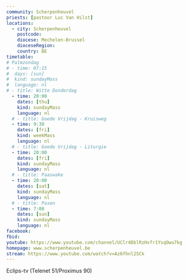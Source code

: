 ```yaml
---
community: Scherpenheuvel
priests: [pastoor Luc Van Hilst]
locations:
  - city: Scherpenheuvel
    postcode: 
    diocese: Mechelen-Brussel
    dioceseRegion: 
    country: BE
timetable:
# Palmzondag
# - time: 07:15
#  days: [sun]
#  kind: sundayMass
#  language: nl
# - title: Witte Donderdag
  - time: 20:00
    dates: [thu]
    kind: sundayMass
    language: nl
  # - title: Goede Vrijdag - Kruisweg
  - time: 9:30
    dates: [fri]
    kind: weekMass
    language: nl
  # - title: Goede Vrijdag - Liturgie
  - time: 20:00
    dates: [fri]
    kind: sundayMass
    language: nl
  # - title: Paaswake
  - time: 20:00
    dates: [sat]
    kind: sundayMass
    language: nl
  # - title: Pasen
  - time: 7:00
    dates: [sun]
    kind: sundayMass
    language: nl  
facebook: 
fbid: 
youtube: https://www.youtube.com/channel/UClr4DblRzHvfr1YsqOwu7kg
homepage: www.scherpenheuvel.be
stream: https://www.youtube.com/watch?v=Az6fhnl25Ck
---
```

Eclips-tv (Telenet 51/Proximus 90)
